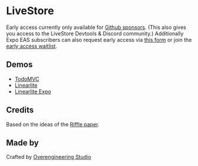 # LiveStore

Early access currently only available for [Github sponsors](https://github.com/sponsors/schickling). (This also gives you access to the LiveStore Devtools & Discord community.)
Additionally Expo EAS subscribers can also request early access via [this form](https://forms.gle/sbu14TywRVVDCgRH6) or join the [early access waitlist](https://forms.gle/wZ4pWJr8gJAEwpXW6).

## Demos

- [TodoMVC](https://todomvc.livestore.dev/)
- [Linearlite](https://linearlite.livestore.dev/)
- [Linearlite Expo](https://www.youtube.com/watch?v=zQIhJqYU1Qw)

## Credits

Based on the ideas of the [Riffle paper](https://riffle.systems/).

## Made by

Crafted by [Overengineering Studio](https://github.com/overengineeringstudio)
